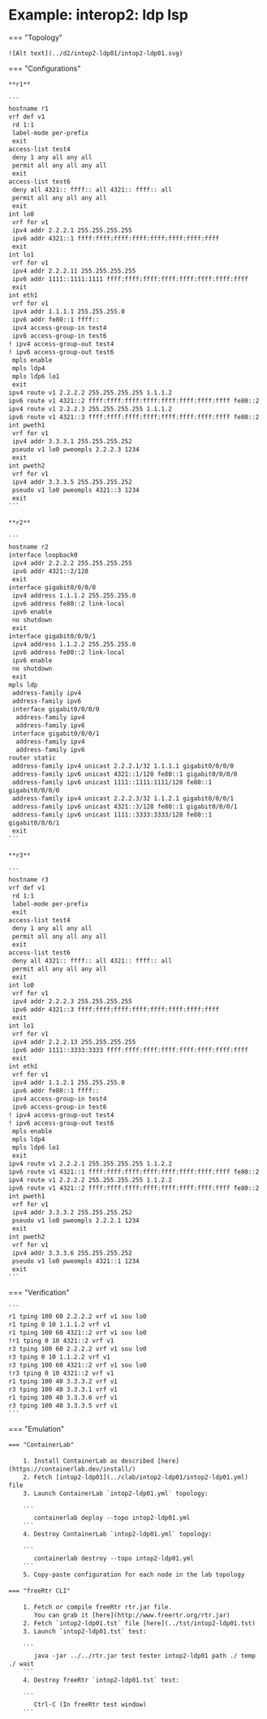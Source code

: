 # Example: interop2: ldp lsp

=== "Topology"

    ![Alt text](../d2/intop2-ldp01/intop2-ldp01.svg)

=== "Configurations"

    **r1**

    ```
    hostname r1
    vrf def v1
     rd 1:1
     label-mode per-prefix
     exit
    access-list test4
     deny 1 any all any all
     permit all any all any all
     exit
    access-list test6
     deny all 4321:: ffff:: all 4321:: ffff:: all
     permit all any all any all
     exit
    int lo0
     vrf for v1
     ipv4 addr 2.2.2.1 255.255.255.255
     ipv6 addr 4321::1 ffff:ffff:ffff:ffff:ffff:ffff:ffff:ffff
     exit
    int lo1
     vrf for v1
     ipv4 addr 2.2.2.11 255.255.255.255
     ipv6 addr 1111::1111:1111 ffff:ffff:ffff:ffff:ffff:ffff:ffff:ffff
     exit
    int eth1
     vrf for v1
     ipv4 addr 1.1.1.1 255.255.255.0
     ipv6 addr fe80::1 ffff::
     ipv4 access-group-in test4
     ipv6 access-group-in test6
    ! ipv4 access-group-out test4
    ! ipv6 access-group-out test6
     mpls enable
     mpls ldp4
     mpls ldp6 lo1
     exit
    ipv4 route v1 2.2.2.2 255.255.255.255 1.1.1.2
    ipv6 route v1 4321::2 ffff:ffff:ffff:ffff:ffff:ffff:ffff:ffff fe80::2
    ipv4 route v1 2.2.2.3 255.255.255.255 1.1.1.2
    ipv6 route v1 4321::3 ffff:ffff:ffff:ffff:ffff:ffff:ffff:ffff fe80::2
    int pweth1
     vrf for v1
     ipv4 addr 3.3.3.1 255.255.255.252
     pseudo v1 lo0 pweompls 2.2.2.3 1234
     exit
    int pweth2
     vrf for v1
     ipv4 addr 3.3.3.5 255.255.255.252
     pseudo v1 lo0 pweompls 4321::3 1234
     exit
    ```

    **r2**

    ```
    hostname r2
    interface loopback0
     ipv4 addr 2.2.2.2 255.255.255.255
     ipv6 addr 4321::2/128
     exit
    interface gigabit0/0/0/0
     ipv4 address 1.1.1.2 255.255.255.0
     ipv6 address fe80::2 link-local
     ipv6 enable
     no shutdown
     exit
    interface gigabit0/0/0/1
     ipv4 address 1.1.2.2 255.255.255.0
     ipv6 address fe80::2 link-local
     ipv6 enable
     no shutdown
     exit
    mpls ldp
     address-family ipv4
     address-family ipv6
     interface gigabit0/0/0/0
      address-family ipv4
      address-family ipv6
     interface gigabit0/0/0/1
      address-family ipv4
      address-family ipv6
    router static
     address-family ipv4 unicast 2.2.2.1/32 1.1.1.1 gigabit0/0/0/0
     address-family ipv6 unicast 4321::1/128 fe80::1 gigabit0/0/0/0
     address-family ipv6 unicast 1111::1111:1111/128 fe80::1 gigabit0/0/0/0
     address-family ipv4 unicast 2.2.2.3/32 1.1.2.1 gigabit0/0/0/1
     address-family ipv6 unicast 4321::3/128 fe80::1 gigabit0/0/0/1
     address-family ipv6 unicast 1111::3333:3333/128 fe80::1 gigabit0/0/0/1
     exit
    ```

    **r3**

    ```
    hostname r3
    vrf def v1
     rd 1:1
     label-mode per-prefix
     exit
    access-list test4
     deny 1 any all any all
     permit all any all any all
     exit
    access-list test6
     deny all 4321:: ffff:: all 4321:: ffff:: all
     permit all any all any all
     exit
    int lo0
     vrf for v1
     ipv4 addr 2.2.2.3 255.255.255.255
     ipv6 addr 4321::3 ffff:ffff:ffff:ffff:ffff:ffff:ffff:ffff
     exit
    int lo1
     vrf for v1
     ipv4 addr 2.2.2.13 255.255.255.255
     ipv6 addr 1111::3333:3333 ffff:ffff:ffff:ffff:ffff:ffff:ffff:ffff
     exit
    int eth1
     vrf for v1
     ipv4 addr 1.1.2.1 255.255.255.0
     ipv6 addr fe80::1 ffff::
     ipv4 access-group-in test4
     ipv6 access-group-in test6
    ! ipv4 access-group-out test4
    ! ipv6 access-group-out test6
     mpls enable
     mpls ldp4
     mpls ldp6 lo1
     exit
    ipv4 route v1 2.2.2.1 255.255.255.255 1.1.2.2
    ipv6 route v1 4321::1 ffff:ffff:ffff:ffff:ffff:ffff:ffff:ffff fe80::2
    ipv4 route v1 2.2.2.2 255.255.255.255 1.1.2.2
    ipv6 route v1 4321::2 ffff:ffff:ffff:ffff:ffff:ffff:ffff:ffff fe80::2
    int pweth1
     vrf for v1
     ipv4 addr 3.3.3.2 255.255.255.252
     pseudo v1 lo0 pweompls 2.2.2.1 1234
     exit
    int pweth2
     vrf for v1
     ipv4 addr 3.3.3.6 255.255.255.252
     pseudo v1 lo0 pweompls 4321::1 1234
     exit
    ```

=== "Verification"

    ```
    r1 tping 100 60 2.2.2.2 vrf v1 sou lo0
    r1 tping 0 10 1.1.1.2 vrf v1
    r1 tping 100 60 4321::2 vrf v1 sou lo0
    !r1 tping 0 10 4321::2 vrf v1
    r3 tping 100 60 2.2.2.2 vrf v1 sou lo0
    r3 tping 0 10 1.1.2.2 vrf v1
    r3 tping 100 60 4321::2 vrf v1 sou lo0
    !r3 tping 0 10 4321::2 vrf v1
    r1 tping 100 40 3.3.3.2 vrf v1
    r3 tping 100 40 3.3.3.1 vrf v1
    r1 tping 100 40 3.3.3.6 vrf v1
    r3 tping 100 40 3.3.3.5 vrf v1
    ```

=== "Emulation"

    === "ContainerLab"

        1. Install ContainerLab as described [here](https://containerlab.dev/install/)  
        2. Fetch [intop2-ldp01](../clab/intop2-ldp01/intop2-ldp01.yml) file  
        3. Launch ContainerLab `intop2-ldp01.yml` topology:  

        ```
           containerlab deploy --topo intop2-ldp01.yml  
        ```
        4. Destroy ContainerLab `intop2-ldp01.yml` topology:  

        ```
           containerlab destroy --topo intop2-ldp01.yml  
        ```
        5. Copy-paste configuration for each node in the lab topology

    === "freeRtr CLI"

        1. Fetch or compile freeRtr rtr.jar file.  
           You can grab it [here](http://www.freertr.org/rtr.jar)  
        2. Fetch `intop2-ldp01.tst` file [here](../tst/intop2-ldp01.tst)  
        3. Launch `intop2-ldp01.tst` test:  

        ```
           java -jar ../../rtr.jar test tester intop2-ldp01 path ./ temp ./ wait
        ```
        4. Destroy freeRtr `intop2-ldp01.tst` test:  

        ```
           Ctrl-C (In freeRtr test window)
        ```

